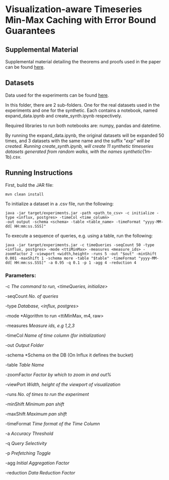 
# Visualization-aware Timeseries Min-Max Caching with Error Bound Guarantees

## Supplemental Material
Supplemental material detailing the theorems and proofs used in the paper can be found [here](https://imisathena-my.sharepoint.com/:b:/g/personal/bstam_athenarc_gr/EZLMpCbHnvBAr451eO73T78BC93AOf0OPwmwxltP6H2W4Q?e=wMDCSG).
## Datasets
Data used for the experiments can be found [here](https://imisathena-my.sharepoint.com/:f:/g/personal/bstam_athenarc_gr/EqNFfVTRJ_9KresHs-QGyQ8BYJZVOQNty_mRCIwpru7s-Q?e=PoAxgl).

In this folder, there are 2 sub-folders. One for the real datasets used in the experiments and one for the synthetic. Each contains a notebook, named expand_data.ipynb and create_synth.ipynb respectively.

Required libraries to run both notebooks are: numpy, pandas and datetime.

By running the expand_data.ipynb, the original datasets will be expanded 50 times, and 3 datasets with the same name and the suffix "_exp" will be created.
Running create_synth.ipynb, will create 11 synthetic timeseries datasets generated from random walks, with the names synthetic_{1m-1b}.csv.

## Running Instructions

First, build the JAR file:

```
mvn clean install
```

To initialize a dataset in a .csv file, run the following:
```
java -jar target/experiments.jar -path <path_to_csv> -c initialize -type <influx, postgres> -timeCol <time_column> 
-out output -schema <schema> -table <table_name> -timeFormat "yyyy-MM-dd[ HH:mm:ss.SSS]"
```
To execute a sequence of queries, e.g. using a table, run the following:

```
java -jar target/experiments.jar -c timeQueries -seqCount 50 -type <influx, postgres> -mode <ttiMinMax> -measures <measure_ids> -zoomFactor 2 -viewport <width,height> -runs 5 -out "$out" -minShift 0.001 -maxShift 1 -schema more -table "$table" -timeFormat "yyyy-MM-dd[ HH:mm:ss.SSS]" -a 0.95 -q 0.1 -p 1 -agg 4 -reduction 4
```

### Parameters:

-c *The command to run, <timeQueries, initialize>*

-seqCount *No. of queries*

-type *Database, <influx, postgres>*


-mode *Algorithm to run <ttiMinMax, m4, raw>

-measures *Measure ids, e.g 1,2,3*

-timeCol *Name of time column (for initialization)*

-out *Output Folder*

-schema *Schema on the DB (On Influx it defines the bucket)

-table *Table Name*

-zoomFactor *Factor by which to zoom in and out%*

-viewPort *Width, height of the viewport of visualization*

-runs *No. of times to run the experiment*

-minShift *Minimum pan shift*

-maxShift *Maximum pan shift*

-timeFormat *Time format of the Time Column*

-a *Accuracy Threshold*

-q *Query Selectivity*

-p *Prefetching Toggle*

-agg *Initial Aggregation Factor*

-reduction *Data Reduction Factor*


